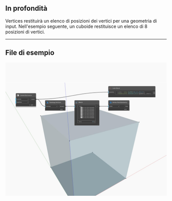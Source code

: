## In profondità
Vertices restituirà un elenco di posizioni dei vertici per una geometria di input. Nell'esempio seguente, un cuboide restituisce un elenco di 8 posizioni di vertici.
___
## File di esempio

![Vertices](./Autodesk.DesignScript.Geometry.Topology.Vertices_img.jpg)


